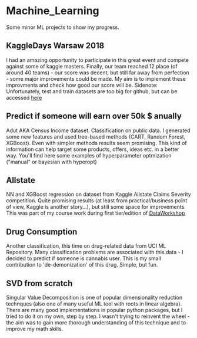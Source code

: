 # Machine_Learning
Some minor ML projects to show my progress.

## KaggleDays Warsaw 2018
I had an amazing opportunity to participate in this great event and compete against some of kaggle masters. Finally, our team reached 12 place (of around 40 teams) - our score was decent, but still far away from perfection - some major improvements could be made. My aim is to implement these improvments and check how good our score will be. 
Sidenote: Unfortunately, test and train datasets are too big for github, but can be accessed [here](https://www.kaggle.com/c/kaggledays) 

## Predict if someone will earn over 50k $ anually
Adut AKA Census Income dataset. Classification on public data. I generated some new features and used tree-based methods (CART, Random Forest, XGBoost). Even with simpler methods results seem promising. This kind of information can help target some products, offers, ideas etc. in a better way. You'll find here some examples of hyperparameter optmization ("manual" or bayesian with hyperopt)

## Allstate
NN and XGBoost regression on dataset from Kaggle Allstate Claims Severity competition. Quite promising results (at least from practical/business point of view, Kaggle is another story...), but still some space for improvements. This was part of my course work during first tier/edition of [DataWorkshop](http://www.dataworkshop.eu/)

## Drug Consumption
Another classification, this time on drug-related data from UCI ML Repository. Many classification problems are associated with this data - I decided to predict if someone is cannabis user. This is my small contribution to 'de-demonization' of this drug. Simple, but fun.

## SVD from scratch
Singular Value Decomposition is one of popular dimensionality reduction technques (also one of many useful ML tool with roots in linear algebra). There are many good implementations in popular python packages, but I tried to do it on my own, step by step. I wasn't trying to reinvent the wheel - the aim was to gain more thorough understanding of this technique and to improve my math skills.
